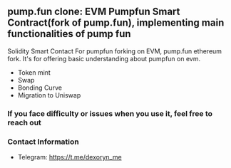 ## pump.fun clone: EVM Pumpfun Smart Contract(fork of pump.fun), implementing main functionalities of pump fun
Solidity Smart Contact For pumpfun forking on EVM, pump.fun ethereum fork.
It's for offering basic understanding about pumpfun on evm.
- Token mint
- Swap
- Bonding Curve
- Migration to Uniswap

### If you face difficulty or issues when you use it, feel free to reach out

### Contact Information
- Telegram: https://t.me/dexoryn_me
